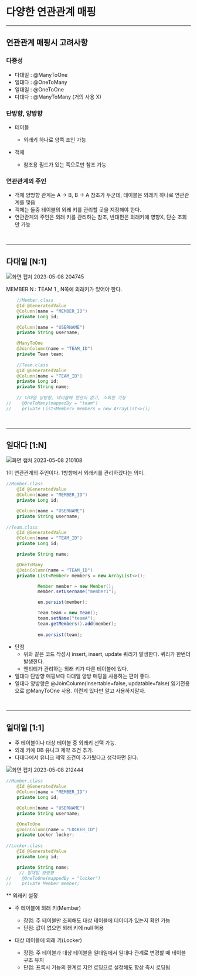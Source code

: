 # 다양한 연관관계 매핑

___
## 연관관계 매핑시 고려사항

### 다중성
- 다대일 : @ManyToOne
- 일대다 : @OneToMany
- 일대일 : @OneToOne
- 다대다 : @ManyToMany (거의 사용 X)
  
### 단방향, 양방향
- 테이블
  - 외래키 하나로 양쪽 조인 가능
  
- 객체
  - 참조용 필드가 있는 쪽으로만 참조 가능
 
### 연관관계의 주인
- 객체 양방향 관계는 A -> B, B -> A 참조가 두군데, 테이블은 외래키 하나로 연관관계를 맺음
- 객체는 둘중 테이블의 외래 키를 관리할 곳을 지정해야 한다.
- 연관관계의 주인은 외래 키를 관리하는 참조, 반대편은 외래키에 영향X, 단순 조회만 가능

<br>

___
## 다대일 [N:1]

![화면 캡처 2023-05-08 204745](https://user-images.githubusercontent.com/48784785/236816100-b80ee7b3-3ddf-41da-9288-e390d282b3d0.png)

MEMBER N : TEAM 1 , N쪽에 외래키가 있어야 한다.   

```java
    //Member.class
    @Id @GeneratedValue
    @Column(name = "MEMBER_ID")
    private Long id;

    @Column(name = "USERNAME")
    private String username;

    @ManyToOne
    @JoinColumn(name = "TEAM_ID")
    private Team team;
    
    //Team.class
    @Id @GeneratedValue
    @Column(name = "TEAM_ID")
    private Long id;
    private String name;
    
    // 다대일 양방향, 테이블에 연관이 없고, 조회만 가능 
//    @OneToMany(mappedBy = "team")
//    private List<Member> members = new ArrayList<>();
```

<br>

___
## 일대다 [1:N]

![화면 캡처 2023-05-08 210108](https://user-images.githubusercontent.com/48784785/236818565-5ff775bd-1ba5-40c7-ac4a-786275860ad7.png)

1이 연관관계의 주인이다. 1방향에서 외래키를 관리하겠다는 의미.

```java
//Member.class
    @Id @GeneratedValue
    @Column(name = "MEMBER_ID")
    private Long id;

    @Column(name = "USERNAME")
    private String username;
    
//Team.class
    @Id @GeneratedValue
    @Column(name = "TEAM_ID")
    private Long id;

    private String name;

    @OneToMany
    @JoinColumn(name = "TEAM_ID")
    private List<Member> members = new ArrayList<>();
```

```java
            Member member = new Member();
            member.setUsername("member1");

            em.persist(member);

            Team team = new Team();
            team.setName("teamA");
            team.getMembers().add(member);
            
            em.persist(team);
```
- 단점
  - 위와 같은 코드 작성시 insert, insert, update 쿼리가 발생한다. 쿼리가 한번더 발생한다.
  - 엔티티가 관리하는 외래 키가 다른 테이블에 있다.
- 일대다 단방향 매핑보다 다대일 양방 매핑을 사용하는 편이 좋다.   
- 일대다 양방향은 @JoinColumn(insertable=false, updatable=false) 읽기전용으로 @ManyToOne 사용. 이런게 있다만 알고 사용하지말자.


<br>

___
## 일대일 [1:1]

- 주 테이블이나 대상 테이블 중 외래키 선택 가능.
- 외래 키에 DB 유니크 제약 조건 추가.
- 다대다에서 유니크 제약 조건이 추가됬다고 생각하면 된다.

![화면 캡처 2023-05-08 212444](https://user-images.githubusercontent.com/48784785/236823124-ba5e35ed-b502-4617-a9cd-3a3bffd62db9.png)

```java
//Member.class
    @Id @GeneratedValue
    @Column(name = "MEMBER_ID")
    private Long id;

    @Column(name = "USERNAME")
    private String username;

    @OneToOne
    @JoinColumn(name = "LOCKER_ID")
    private Locker locker;
    
//Locker.class
    @Id @GeneratedValue
    private Long id;

    private String name;
     // 일대일 양방향
//    @OneToOne(mappedBy = "locker")
//    private Member member;
```

** 외래키 설정
- 주 테이블에 외래 키(Member)
  - 장점: 주 테이블만 조회해도 대상 테이블에 데이터가 있는지 확인 가능
  - 단점: 값이 없으면 외래 키에 null 허용

- 대상 테이블에 외래 키(Locker)
  - 장점: 주 테이블과 대상 테이블을 일대일에서 일대다 관계로 변경할 때 테이블 구조 유지
  - 단점: 프록시 기능의 한계로 지연 로딩으로 설정해도 항상 즉시 로딩됨


